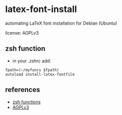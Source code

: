 latex-font-install
==================

automating LaTeX font installation for Debian (Ubuntu)

license: AGPLv3

zsh function
------------
* in your .zshrc add:
```
fpath=(~/myfuncs $fpath)
autoload install-latex-fontfile
```

references
----------
* [zsh functions](http://zsh.sourceforge.net/Doc/Release/Functions.html)
* [AGPLv3](http://www.gnu.org/licenses/agpl-3.0.html)
